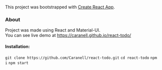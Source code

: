This project was bootstrapped with [Create React App](https://github.com/facebook/create-react-app).

### About 
Project was made using React and Material-UI.  
You can see live demo at https://caranell.github.io/react-todo/  

#### Installation:  

`git clone https://github.com/Caranell/react-todo.git`
`cd react-todo`
`npm i`
`npm start`